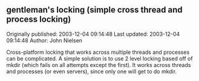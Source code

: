 ## gentleman's locking (simple cross thread and process locking) 
Originally published: 2003-12-04 09:14:48 
Last updated: 2003-12-04 09:14:48 
Author: John Nielsen 
 
Cross-platform locking that works across multiple threads and processes can be complicated. A simple solution is to use 2 level locking based off of mkdir (which  fails on all attempts except the first). It works across threads and processes (or even servers), since only one will get to do mkdir.
